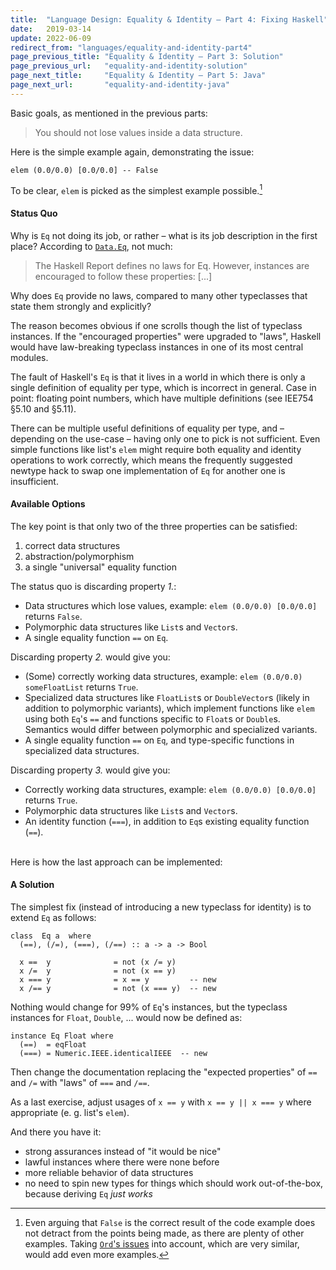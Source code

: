 ```yaml
---
title:  "Language Design: Equality & Identity – Part 4: Fixing Haskell"
date:   2019-03-14
update: 2022-06-09
redirect_from: "languages/equality-and-identity-part4"
page_previous_title: "Equality & Identity – Part 3: Solution"
page_previous_url:   "equality-and-identity-solution"
page_next_title:     "Equality & Identity – Part 5: Java"
page_next_url:       "equality-and-identity-java"
---
```


Basic goals, as mentioned in the previous parts:

> You should not lose values inside a data structure.

Here is the simple example again, demonstrating the issue:

    elem (0.0/0.0) [0.0/0.0] -- False

To be clear, `elem` is picked as the simplest example possible.[^1]

#### Status Quo

Why is `Eq` not doing its job, or rather – what is its job description in the first place?
According to [`Data.Eq`](https://hackage.haskell.org/package/base-4.16.1.0/docs/Data-Eq.html), not much:

> The Haskell Report defines no laws for Eq. However, instances are encouraged to follow these properties: [...]

Why does `Eq` provide no laws, compared to many other typeclasses that state them strongly and explicitly?

The reason becomes obvious if one scrolls though the list of typeclass instances.
If the "encouraged properties" were upgraded to "laws",
Haskell would have law-breaking typeclass instances in one of its most central modules.

The fault of Haskell's `Eq` is that it lives in a world in which there is only a single definition of equality per type, which is incorrect in general. Case in point: floating point numbers, which have multiple definitions (see IEE754 §5.10 and §5.11).

There can be multiple useful definitions of equality per type, and – depending on the use-case – having only one to pick is not sufficient.
Even simple functions like list's `elem` might require both equality and identity operations to work correctly,
which means the frequently suggested newtype hack to swap one implementation of `Eq` for another one is insufficient.

#### Available Options

The key point is that only two of the three properties can be satisfied:

1. correct data structures
2. abstraction/polymorphism
3. a single "universal" equality function

The status quo is discarding property _1._:

- Data structures which lose values, example: `elem (0.0/0.0) [0.0/0.0]` returns `False`.
- Polymorphic data structures like `List`s and `Vector`s.
- A single equality function `==` on `Eq`.

Discarding property _2._ would give you:

- (Some) correctly working data structures, example: `elem (0.0/0.0) someFloatList` returns `True`.
- Specialized data structures like `FloatList`s or `DoubleVector`s (likely in addition to polymorphic variants), which implement functions like `elem` using both `Eq`'s `==` and functions specific to `Float`s or `Double`s. Semantics would differ between polymorphic and specialized variants.
- A single equality function `==` on `Eq`, and type-specific functions in specialized data structures.

Discarding property _3._ would give you:

- Correctly working data structures, example: `elem (0.0/0.0) [0.0/0.0]` returns `True`.
- Polymorphic data structures like `List`s and `Vector`s.
- An identity function (`===`), in addition to `Eq`s existing equality function (`==`).

<br/>Here is how the last approach can be implemented:

#### A Solution

The simplest fix (instead of introducing a new typeclass for identity) is to extend `Eq` as follows:

    class  Eq a  where
      (==), (/=), (===), (/==) :: a -> a -> Bool

      x ==  y              = not (x /= y)
      x /=  y              = not (x == y)
      x === y              = x == y         -- new
      x /== y              = not (x === y)  -- new

Nothing would change for 99% of `Eq`'s instances, but the typeclass instances for `Float`, `Double`, ... would now be defined as:

    instance Eq Float where
      (==)  = eqFloat
      (===) = Numeric.IEEE.identicalIEEE  -- new

Then change the documentation replacing the "expected properties" of `==` and `/=` with "laws" of `===` and `/==`.

As a last exercise, adjust usages of `x == y` with `x == y || x === y` where appropriate (e. g. list's `elem`).

And there you have it:

- strong assurances instead of "it would be nice"
- lawful instances where there were none before
- more reliable behavior of data structures
- no need to spin new types for things which should work out-of-the-box, because deriving `Eq` _just works_

[^1]: Even arguing that `False` is the correct result of the code example does not detract from the points being made, as there are plenty of other examples. Taking [`Ord`'s issues](/languages/comparing-and-sorting.html) into account, which are very similar, would add even more examples.
